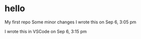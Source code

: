 # hello
My first repo
Some minor changes
I wrote this on Sep 6, 3:05 pm

I wrote this in VSCode on Sep 6, 3:15 pm